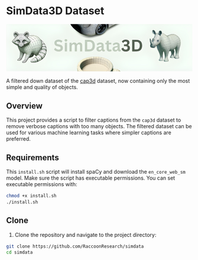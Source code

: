 # SimData3D Dataset

<img src="simdatalogo.jpeg" />

A filtered down dataset of the [cap3d](https://cap3d-um.github.io/) dataset, now containing only the most simple and quality of objects.

## Overview

This project provides a script to filter captions from the `cap3d` dataset to remove verbose captions with too many objects. The filtered dataset can be used for various machine learning tasks where simpler captions are preferred.

## Requirements

This `install.sh` script will install spaCy and download the `en_core_web_sm` model. Make sure the script has executable permissions. You can set executable permissions with:

```bash
chmod +x install.sh
./install.sh
```

## Clone

1. Clone the repository and navigate to the project directory:

```bash
git clone https://github.com/RaccoonResearch/simdata
cd simdata
```
